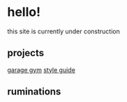 # hello!
this site is currently under construction

## projects
[garage gym](/projects/gym)
[style guide](/projects/style)

## ruminations